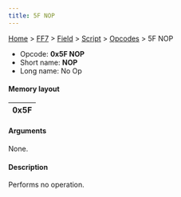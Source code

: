 ```yaml
---
title: 5F NOP
---
```


[Home](Main%20Page.md) > [FF7](FF7.md) > [Field](FF7/Field.md) > [Script](FF7/Field/Script.md) > [Opcodes](FF7/Field/Script/Opcodes.md) > 5F NOP

-   Opcode: **0x5F NOP**
-   Short name: **NOP**
-   Long name: No Op

#### Memory layout

| 0x5F |
|------|

#### Arguments

None.

#### Description

Performs no operation.
